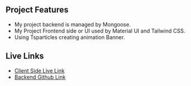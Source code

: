 ## Project Features

- My project backend is managed by Mongoose.
- My Project Frontend side or UI used by Material UI and Tailwind CSS.
- Using Tsparticles creating animation Banner.

## Live Links

- [Client Side Live Link](https://funny-lily-53526d.netlify.app/)
- [Backend Github Link](https://github.com/tansim12/MERN-Stack-Chat-App-Server)
